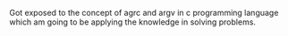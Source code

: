 Got exposed to the concept of agrc and argv in c programming language which am going to be applying the knowledge in solving problems.

